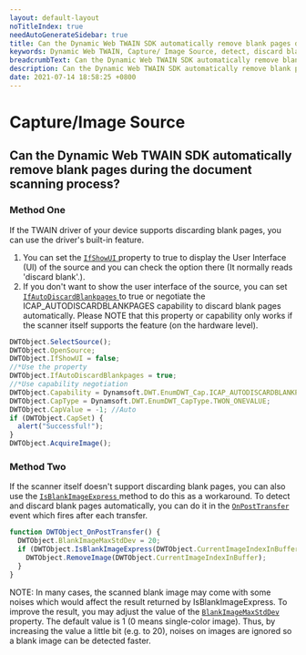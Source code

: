 ```yaml
---
layout: default-layout
noTitleIndex: true
needAutoGenerateSidebar: true
title: Can the Dynamic Web TWAIN SDK automatically remove blank pages during the document scanning process?
keywords: Dynamic Web TWAIN, Capture/ Image Source, detect, discard blank pages
breadcrumbText: Can the Dynamic Web TWAIN SDK automatically remove blank pages during the document scanning process?
description: Can the Dynamic Web TWAIN SDK automatically remove blank pages during the document scanning process?
date: 2021-07-14 18:58:25 +0800
---
```


# Capture/Image Source

## Can the Dynamic Web TWAIN SDK automatically remove blank pages during the document scanning process?

### Method One

If the TWAIN driver of your device supports discarding blank pages, you can use the driver's built-in feature.

1. You can set the [ `IfShowUI` ](/_articles/info/api/WebTwain_Acquire.md#ifshowui) property to true to display the User Interface (UI) of the source and you can check the option there (It normally reads 'discard blank'.).
2. If you don't want to show the user interface of the source, you can set [ `IfAutoDiscardBlankpages` ](/_articles/info/api/WebTwain_Acquire.md#ifautodiscardblankpages) to true or negotiate the ICAP_AUTODISCARDBLANKPAGES capability to discard blank pages automatically. Please NOTE that this property or capability only works if the scanner itself supports the feature (on the hardware level).

```javascript
DWTObject.SelectSource();
DWTObject.OpenSource;
DWTObject.IfShowUI = false;
//*Use the property
DWTObject.IfAutoDiscardBlankpages = true;
//*Use capability negotiation
DWTObject.Capability = Dynamsoft.DWT.EnumDWT_Cap.ICAP_AUTODISCARDBLANKPAGES;
DWTObject.CapType = Dynamsoft.DWT.EnumDWT_CapType.TWON_ONEVALUE;
DWTObject.CapValue = -1; //Auto
if (DWTObject.CapSet) {
  alert("Successful!");
}
DWTObject.AcquireImage();
```

### Method Two

If the scanner itself doesn't support discarding blank pages, you can also use the [ `IsBlankImageExpress` ](/_articles/info/api/WebTwain_Buffer.md#isblankimageexpress) method to do this as a workaround. To detect and discard blank pages automatically, you can do it in the [ `OnPostTransfer` ](/_articles/info/api/WebTwain_Acquire.md#onposttransfer) event which fires after each transfer.

```javascript
function DWTObject_OnPostTransfer() {
  DWTObject.BlankImageMaxStdDev = 20;
  if (DWTObject.IsBlankImageExpress(DWTObject.CurrentImageIndexInBuffer)) {
    DWTObject.RemoveImage(DWTObject.CurrentImageIndexInBuffer);
  }
}
```

NOTE: In many cases, the scanned blank image may come with some noises which would affect the result returned by IsBlankImageExpress. To improve the result, you may adjust the value of the [ `BlankImageMaxStdDev` ](/_articles/info/api/WebTwain_Buffer.md#blankimagemaxstddev) property. The default value is 1 (0 means single-color image). Thus, by increasing the value a little bit (e.g. to 20), noises on images are ignored so a blank image can be detected faster.
